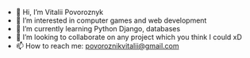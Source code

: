 - 👋 Hi, I’m Vitalii Povoroznyk
- 👀 I’m interested in computer games and web development
- 🌱 I’m currently learning Python Django, databases
- 💞️ I’m looking to collaborate on any project which you think I could xD
- 📫 How to reach me: povoroznikvitalii@gmail.com

<!---
xKuroiUsagix/xKuroiUsagix is a ✨ special ✨ repository because its `README.md` (this file) appears on your GitHub profile.
You can click the Preview link to take a look at your changes.
--->
